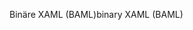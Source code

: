 <span data-ttu-id="5ec55-101">Binäre XAML (BAML)</span><span class="sxs-lookup"><span data-stu-id="5ec55-101">binary XAML (BAML)</span></span>